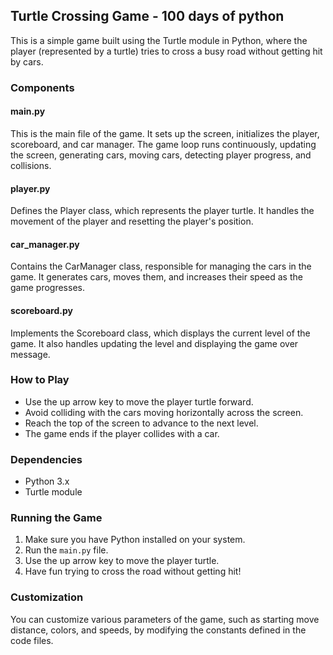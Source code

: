 ## Turtle Crossing Game - 100 days of python

This is a simple game built using the Turtle module in Python, where the player (represented by a turtle) tries to cross a busy road without getting hit by cars.

### Components

#### main.py
This is the main file of the game. It sets up the screen, initializes the player, scoreboard, and car manager. The game loop runs continuously, updating the screen, generating cars, moving cars, detecting player progress, and collisions.

#### player.py
Defines the Player class, which represents the player turtle. It handles the movement of the player and resetting the player's position.

#### car_manager.py
Contains the CarManager class, responsible for managing the cars in the game. It generates cars, moves them, and increases their speed as the game progresses.

#### scoreboard.py
Implements the Scoreboard class, which displays the current level of the game. It also handles updating the level and displaying the game over message.

### How to Play

- Use the up arrow key to move the player turtle forward.
- Avoid colliding with the cars moving horizontally across the screen.
- Reach the top of the screen to advance to the next level.
- The game ends if the player collides with a car.

### Dependencies

- Python 3.x
- Turtle module

### Running the Game

1. Make sure you have Python installed on your system.
2. Run the `main.py` file.
3. Use the up arrow key to move the player turtle.
4. Have fun trying to cross the road without getting hit!

### Customization

You can customize various parameters of the game, such as starting move distance, colors, and speeds, by modifying the constants defined in the code files.